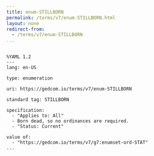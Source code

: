 ```yaml
---
title: enum-STILLBORN
permalink: /terms/v7/enum-STILLBORN.html
layout: none
redirect-from:
  - /terms/v7/enum-STILLBORN
...
```


```

%YAML 1.2
---
lang: en-US

type: enumeration

uri: https://gedcom.io/terms/v7/enum-STILLBORN

standard tag: STILLBORN

specification:
  - "Applies to: All"
  - Born dead, so no ordinances are required.
  - "Status: Current"

value of:
  - "https://gedcom.io/terms/v7/g7:enumset-ord-STAT"
...

```
